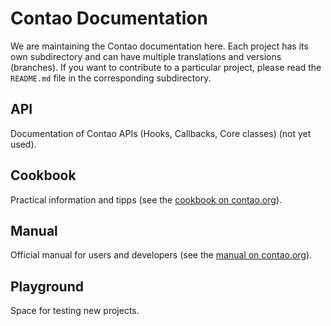 # Contao Documentation

We are maintaining the Contao documentation here. Each project has its own
subdirectory and can have multiple translations and versions (branches). If you
want to contribute to a particular project, please read the `README.md` file in
the corresponding subdirectory.


## API

Documentation of Contao APIs (Hooks, Callbacks, Core classes) (not yet used).


## Cookbook

Practical information and tipps (see the [cookbook on contao.org][1]).


## Manual

Official manual for users and developers (see the [manual on contao.org][2]).


## Playground

Space for testing new projects.


[1]: https://contao.org/en/cookbook.html
[2]: https://contao.org/en/manual.html
